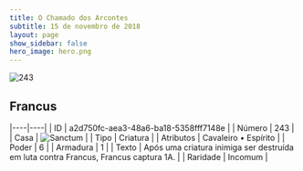 ```yaml
---
title: O Chamado dos Arcontes
subtitle: 15 de novembro de 2018
layout: page
show_sidebar: false
hero_image: hero.png
---
```


![243](https://cdn.keyforgegame.com/media/card_front/pt/341_243_PFW5PH796X2W_pt.png)

## Francus

|----|----|
| ID | a2d750fc-aea3-48a6-ba18-5358fff7148e |
| Número | 243 |
| Casa | ![Sanctum](https://archonarcana.com/images/thumb/c/c7/Sanctum.png/22px-Sanctum.png "Santuário") |
| Tipo | Criatura |
| Atributos | Cavaleiro • Espírito |
| Poder | 6 |
| Armadura | 1 |
| Texto | Após uma criatura inimiga ser destruída em luta contra Francus, Francus captura 1A. |
| Raridade | Incomum |
